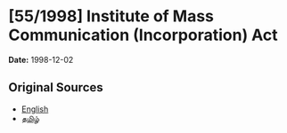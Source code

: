 # [55/1998] Institute of Mass Communication (Incorporation) Act

**Date:** 1998-12-02

## Original Sources

- [English](https://documents.gov.lk/view/acts/1998/12/55-1998_E.pdf)
- [தமிழ்](https://documents.gov.lk/view/acts/1998/12/55-1998_T.pdf)
